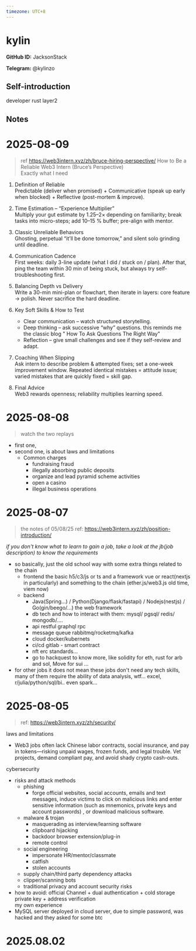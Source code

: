 ```yaml
---
timezone: UTC+8
---
```


# kylin

**GitHub ID:** JacksonStack

**Telegram:** @kylinzo

## Self-introduction

developer rust layer2

## Notes

<!-- Content_START -->
# 2025-08-09

> ref https://web3intern.xyz/zh/bruce-hiring-perspective/
> How to Be a Reliable Web3 Intern (Bruce’s Perspective)  
> Exactly what I need
  
1. Definition of Reliable  
   Predictable (deliver when promised) + Communicative (speak up early when blocked) + Reflective (post-mortem & improve).

2. Time Estimation – “Experience Multiplier”  
   Multiply your gut estimate by 1.25–2× depending on familiarity; break tasks into micro-steps; add 10–15 % buffer; pre-align with mentor.

3. Classic Unreliable Behaviors  
   Ghosting, perpetual “it’ll be done tomorrow,” and silent solo grinding until deadline.

4. Communication Cadence  
   First weeks: daily 3-line update (what I did / stuck on / plan). After that, ping the team within 30 min of being stuck, but always try self-troubleshooting first.

5. Balancing Depth vs Delivery  
   Write a 30-min mini-plan or flowchart, then iterate in layers: core feature → polish. Never sacrifice the hard deadline.

6. Key Soft Skills & How to Test  
   - Clear communication – watch structured storytelling.  
   - Deep thinking – ask successive “why” questions.    this reminds me the classic blog " How To Ask Questions The Right Way"
   - Reflection – give small challenges and see if they self-review and adapt.

7. Coaching When Slipping  
   Ask intern to describe problem & attempted fixes; set a one-week improvement window. Repeated identical mistakes = attitude issue; varied mistakes that are quickly fixed = skill gap.

8. Final Advice  
   Web3 rewards openness; reliability multiplies learning speed.

# 2025-08-08

> watch the two replays
- first one, 
- second one, is about laws and limitations
    - Common charges
        - fundraising fraud
        - illegally absorbing public deposits
        - organize and lead pyramid scheme activities
        - open a casino
        - illegal business operations

# 2025-08-07

> the notes of 05/08/25
> ref: https://web3intern.xyz/zh/position-introduction/

*if you don't know what to learn to gain a job, take a look at the jb(job description) to know the requirements*  

-    so basically, just the old school way with some extra things related to the chain  
     - frontend  the basic h5/c3/js or ts and a framework vue or react(nextjs in particularly) and something to the chain (ether.js/web3.js old time, viem now)  
     - backend  
        - Java(Spring...) / Python(Django/flask/fastapi) / Nodejs(nestjs) / Go(gin/beego/...)  the web framework   
        -  db tech and how to interact with them: mysql/ pgsql/ redis/ mongodb/....
        - api    restful graphql rpc
        - message queue    rabbitmq/rocketmq/kafka
        - cloud    docker/kubernets
        - ci/cd  gitlab
    - smart contract   
        - nft   erc standards...
        - go to hackquest to know more, like solidity for eth, rust for arb and sol, Move for sui  ...
- for other jobs    it does not mean these jobs don't need any tech skills, many of them require the ability of data analysis, wtf...   excel, r/julia/python/sql/bi.. even spark...

# 2025-08-05

> ref: https://web3intern.xyz/zh/security/  

laws and limitations  
- Web3 jobs often lack Chinese labor contracts, social insurance, and pay in tokens—risking unpaid wages, frozen funds, and legal trouble. Vet projects, demand compliant pay, and avoid shady crypto cash-outs.  

cybersecurity  
- risks and attack methods
    -  phishing 
        - forge official websites, social accounts, emails and text messages, induce victims to click on malicious links and enter sensitive information (such as mnemonics, private keys and account passwords) , or download malicious software.
    - malware & trojan
        - masquerading as interview/learning software  
        - clipboard hijacking
        - backdoor browser extension/plug-in 
        - remote control
   - social engineering
        - impersonate HR/mentor/classmate
        - catfish 
        - stolen accounts
    - supply chain/third party dependency attacks
    - clipper/scanning bots
    - traditional privacy and account security risks
- how to avoid: official Channel + dual authentication + cold storage private key + address verification  
my own experience  
- MySQL server deployed in cloud server, due to simple password, was hacked and they asked for some btc


# 2025.08.02


<!-- Content_END -->
